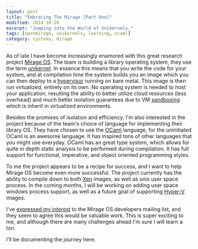```yaml
---
layout: post
title: "Embracing The Mirage [Part One]"
modified: 2014-10-20
excerpt: "Jumping into the World of Unikernels."
tags: [openmirage, unikernels, learning, ocaml]
category: systems, mirage
---
```


As of late I have become increasingly enamored with this great research project [Mirage OS](http://www.openmirage.org/).
The team is building a library operating system, they use the term [unikernel](http://anil.recoil.org/papers/2013-asplos-mirage.pdf).
In essence this means that you write the code for your system, and at compilation time the system builds you an image which you can then
deploy to a [hypervisor](http://en.wikipedia.org/wiki/Hypervisor) running on bare metal. This image is then run virtualized, entirely on its own.
No operating system is needed to host your application, resulting the ability to better utilize cloud resources (less overhead) and much better isolation
guarantees due to VM [sandboxing](<http://en.wikipedia.org/wiki/Sandbox_(computer_security)>) which is inherit in virtualized environments.


Besides the promises of isolation and efficiency, I'm also interested in the project because of the team's choice of language for implementing their
library OS. They have chosen to use the [OCaml](https://ocaml.org/) language, for the uninitiated OCaml is an awesome language. It has inspired tons of other
languages that you might use everyday. OCaml has an great type system, which allows for quite in depth static analysis to be performed during compilation.
It has full support for functional, imperative, and object oriented programming styles.


To me the project appears to be a recipe for success, and I want to help Mirage OS become even more successful.
The project currently has the ability to compile down to both [Xen](http://en.wikipedia.org/wiki/Xen) images, as well as unix user space process.
In the coming months, I will be working on adding user space windows process support, as well as a future goal of supporting [Hyper-V](http://en.wikipedia.org/wiki/Hyper-V) images.

I've [expressed my interest](http://lists.xenproject.org/archives/html/mirageos-devel/2014-09/msg00112.html) to the Mirage OS developers mailing list, and they seem to agree this would be valuable work.
This is super exciting to me, and although there are many challenges ahead I'm sure I will learn a ton.

I'll be documenting the journey here.

